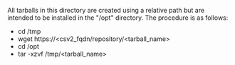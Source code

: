 All tarballs in this directory are created using a relative path but are intended to be 
installed in the "/opt" directory. The procedure is as follows:

- cd /tmp
- wget https://<csv2_fqdn/repository/<tarball_name>
- cd /opt
- tar -xzvf /tmp/<tarball_name>
